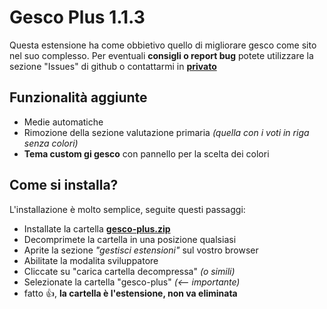 # Gesco Plus 1.1.3

Questa estensione ha come obbietivo quello di migliorare gesco come sito nel suo complesso.
Per eventuali **consigli o report bug** potete utilizzare la sezione "Issues" di github o contattarmi in **[privato](https://www.instagram.com/csavi.er/)**

## Funzionalità aggiunte
- Medie automatiche
- Rimozione della sezione valutazione primaria *(quella con i voti in riga senza colori)*
- **Tema custom gi gesco** con pannello per la scelta dei colori

## Come si installa?

L'installazione è molto semplice, seguite questi passaggi:

- Installate la cartella **[gesco-plus.zip](https://github.com/bye-csavier/Gesco-Bearzi-Plus/archive/refs/heads/main.zip "gesco-plus.zip")**
- Decomprimete la cartella in una posizione qualsiasi 
- Aprite la sezione *"gestisci estensioni"* sul vostro browser
- Abilitate la modalita sviluppatore
- Cliccate su "carica cartella decompressa" *(o simili)*
- Selezionate la cartella "gesco-plus" *(<-- importante)* 
- fatto 👍, **la cartella è l'estensione, non va eliminata**
